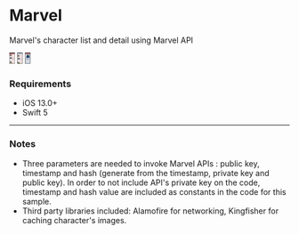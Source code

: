 # Marvel
Marvel's character list and detail using Marvel API

<img src="https://github.com/FatimaGarcia/Marvel/blob/master/Sample/List.png" width="10" height="20">
<img src="https://github.com/FatimaGarcia/Marvel/blob/master/Sample/List-search.png" width="10" height="20">
<img src="https://github.com/FatimaGarcia/Marvel/blob/master/Sample/Detail.png" width="10" height="20">

### Requirements
- iOS 13.0+
- Swift 5
---
### Notes
- Three parameters are needed to invoke Marvel APIs : public key, timestamp and hash (generate from the timestamp, private key and public key).  In order to not include API's private key on the code, timestamp and hash value are included as constants in the code for this sample. 
- Third party libraries included:  Alamofire for networking, Kingfisher for caching character's images. 


